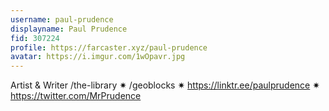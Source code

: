 ```yaml
---
username: paul-prudence
displayname: Paul Prudence
fid: 307224
profile: https://farcaster.xyz/paul-prudence
avatar: https://i.imgur.com/1wOpavr.jpg
---
```


Artist & Writer /the-library ✷ /geoblocks ✷ https://linktr.ee/paulprudence ✷ https://twitter.com/MrPrudence
